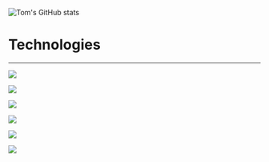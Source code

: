 <!-- [![Tom's GitHub stats](https://github-readme-stats.vercel.app/api?username=Atomic82)](https://github.com/Atomic82/github-readme-stats) -->
<!-- ![Tom's GitHub stats](https://github-readme-stats.vercel.app/api?username=Atomic82&show_icons=true) -->
![Tom's GitHub stats](https://github-readme-stats.vercel.app/api?username=Atomic82&show_icons=true&theme=chartreuse-dark)

# Technologies
----

<a href="a"><img src="https://img.shields.io/badge/JavaScript-323330?style=for-the-badge&logo=javascript&logoColor=F7DF1E"/></a>

<a href="a"><img src="https://img.shields.io/badge/React-20232A?style=for-the-badge&logo=react&logoColor=61DAFB"/></a>

<a href="a"><img src="https://img.shields.io/badge/CSS3-1572B6?style=for-the-badge&logo=css3&logoColor=white"/></a>

<a href="a"><img src="https://img.shields.io/badge/HTML5-E34F26?style=for-the-badge&logo=html5&logoColor=white"/></a>

<a href="a"><img src="https://img.shields.io/badge/Heroku-430098?style=for-the-badge&logo=heroku&logoColor=white"/></a>

<a href="a"><img src="https://img.shields.io/badge/jQuery-0769AD?style=for-the-badge&logo=jquery&logoColor=white"/></a>

